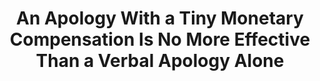 ---
title: "An Apology With a Tiny Monetary Compensation Is No More Effective Than a Verbal Apology Alone"
collection: publications
permalink: /publication/imada_etal_2023_lebs.pdf
paperurl: '/files/Imada et al. (2023) lebs.pdf'
link: https://lebs.hbesj.org/index.php/lebs/article/view/lebs.2023.106
citation: '<u>*Imada, H.</u>, Yamamoto, A., & Tsudaka, G. (2023). An Apology With a Tiny Monetary Compensation Is No More Effective Than a Verbal Apology Alone. <em>Letters on Evolutionary Behavioral Science</em>. 14(1), 32-36. https://doi.org/10.5178/lebs.2023.106'
---